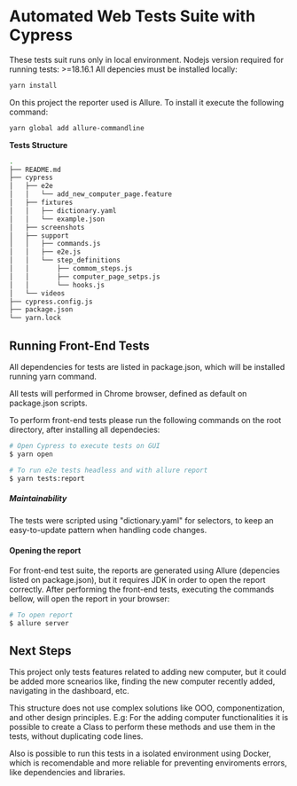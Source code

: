 # Automated Web Tests Suite with Cypress
These tests suit runs only in local environment.
Nodejs version required for running tests: >=18.16.1
All depencies must be installed locally:

```sh
yarn install
```
On this project the reporter used is Allure. To install it execute the following command:
```sh
yarn global add allure-commandline
```


**Tests Structure**

```sh
.
├── README.md
├── cypress
│   ├── e2e
│   │   └── add_new_computer_page.feature
│   ├── fixtures
│   │   ├── dictionary.yaml
│   │   └── example.json
│   ├── screenshots
│   ├── support
│   │   ├── commands.js
│   │   ├── e2e.js
│   │   └── step_definitions
│   │       ├── commom_steps.js
│   │       ├── computer_page_setps.js
│   │       └── hooks.js
│   └── videos
├── cypress.config.js
├── package.json
└── yarn.lock

```


## Running Front-End Tests

All dependencies for tests are listed in package.json, which will be installed running yarn command.

All tests will performed in Chrome browser, defined as default on package.json scripts. 

To perform front-end tests please run the following commands on the root directory, after installing all dependecies:

```sh
# Open Cypress to execute tests on GUI 
$ yarn open 

# To run e2e tests headless and with allure report
$ yarn tests:report
```

##### Maintainability

The tests were scripted using "dictionary.yaml" for selectors, to keep an easy-to-update pattern when handling code changes.

#### Opening the report

For front-end test suite, the reports are generated using Allure (depencies listed on package.json), but it requires JDK in order to open the report correctly.
After performing the front-end tests, executing the commands bellow, will open the report in your browser:

```sh
# To open report 
$ allure server
```

## Next Steps

This project only tests features related to adding new computer, but it could be added more scnearios like, finding the new computer recently added, navigating in the dashboard, etc.

This structure does not use complex solutions like OOO, componentization, and other design principles.
E.g: For the adding computer functionalities it is possible to create a Class to perform these methods and use them in the tests, without duplicating code lines.

Also is possible to run this tests in a isolated environment using Docker, which is recomendable and more reliable for preventing enviroments errors, like dependencies and libraries. 